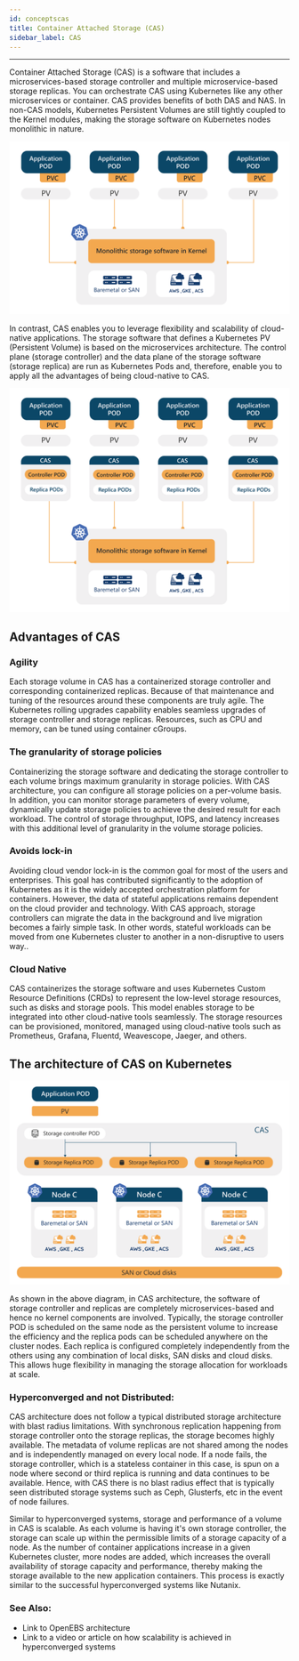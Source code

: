 ```yaml
---
id: conceptscas
title: Container Attached Storage (CAS)
sidebar_label: CAS
---
```


------



Container Attached Storage (CAS) is a software that includes a microservices-based storage controller and multiple microservice-based storage replicas. You can orchestrate CAS using Kubernetes like any other microservices or container. CAS provides benefits of both DAS and NAS. In non-CAS models, Kubernetes Persistent Volumes are still tightly coupled to the Kernel modules, making the storage software on Kubernetes nodes monolithic in nature.  

![NON-CAS](/docs/assets/non-cas.png)

In contrast, CAS enables you to leverage flexibility and scalability of cloud-native applications. The storage software that defines a Kubernetes PV (Persistent Volume) is based on the microservices architecture. The control plane (storage controller) and the data plane of the storage software (storage replica) are run as Kubernetes Pods and, therefore, enable you to apply all the advantages of being cloud-native to CAS.

![CAS](/docs/assets/cas.png)

## Advantages of CAS

### Agility

Each storage volume in CAS has a containerized storage controller and corresponding containerized replicas. Because of that maintenance and tuning of the resources around these components are truly agile. The Kubernetes rolling upgrades capability enables seamless upgrades of storage controller and  storage replicas. Resources, such as CPU and memory, can be tuned using container cGroups. 

### The granularity of storage policies

Containerizing the storage software and dedicating the storage controller to each volume brings maximum granularity in storage policies. With CAS architecture, you can configure all storage policies on a per-volume basis. In addition, you can monitor storage parameters of every volume, dynamically update storage policies to achieve the desired result for each workload. The control of storage throughput, IOPS, and latency increases with this additional level of granularity in the volume storage policies.

### Avoids lock-in 

Avoiding cloud vendor lock-in is the common goal for most of the users and enterprises. This goal has contributed significantly to the adoption of Kubernetes as it is the widely accepted orchestration platform for containers. However, the data of stateful applications remains dependent on the cloud provider and technology. With CAS approach, storage controllers can migrate the data in the background and live migration becomes a fairly simple task. In other words, stateful workloads can be moved from one Kubernetes cluster to another in a non-disruptive to users way..

### Cloud Native

CAS containerizes the storage software and uses Kubernetes Custom Resource Definitions (CRDs) to represent the low-level storage resources, such as disks and storage pools. This model enables storage to be integrated into other cloud-native tools seamlessly. The storage resources can be provisioned, monitored, managed using cloud-native tools such as Prometheus, Grafana, Fluentd, Weavescope, Jaeger, and others.



## The architecture of CAS on Kubernetes

![CAS](/docs/assets/cas-arch.png)













As shown in the above diagram, in CAS architecture, the software of storage controller and replicas are completely microservices-based and hence no kernel components are involved. Typically, the storage controller POD is scheduled on the same node as the persistent volume to increase the efficiency and the replica pods can be scheduled anywhere on the cluster nodes. Each replica is configured completely independently from the others using any combination of local disks, SAN disks and cloud disks. This allows huge flexibility in managing the storage allocation for workloads at scale. 

### Hyperconverged and not Distributed:

CAS architecture does not follow a typical distributed storage architecture with blast radius limitations. With synchronous replication happening from storage controller onto the storage replicas, the storage becomes highly available. The metadata of volume replicas are not shared among the nodes and is independently managed on every local node. If a node fails, the storage controller, which is a stateless container in this case, is spun on a node where second or third replica is running and data continues to be available. Hence, with CAS there is no blast radius effect that is typically seen distributed storage systems such as Ceph, Glusterfs, etc in the event of node failures. 

Similar to hyperconverged systems, storage and performance of a volume in CAS is scalable. As each volume is having it's own storage controller, the storage can scale up within the permissible limits of a storage capacity of a node. As the number of container applications increase in a given Kubernetes cluster, more nodes are added, which increases the overall availability of storage capacity and performance, thereby making the storage available to the new application containers. This process is exactly similar to the successful hyperconverged systems like Nutanix. 



### See Also:

- Link to OpenEBS architecture
- Link to a video or article on how scalability is achieved in hyperconverged systems



<!-- Hotjar Tracking Code for https://docs.openebs.io -->
<script>
   (function(h,o,t,j,a,r){
       h.hj=h.hj||function(){(h.hj.q=h.hj.q||[]).push(arguments)};
       h._hjSettings={hjid:785693,hjsv:6};
       a=o.getElementsByTagName('head')[0];
       r=o.createElement('script');r.async=1;
       r.src=t+h._hjSettings.hjid+j+h._hjSettings.hjsv;
       a.appendChild(r);
   })(window,document,'https://static.hotjar.com/c/hotjar-','.js?sv=');
</script>
